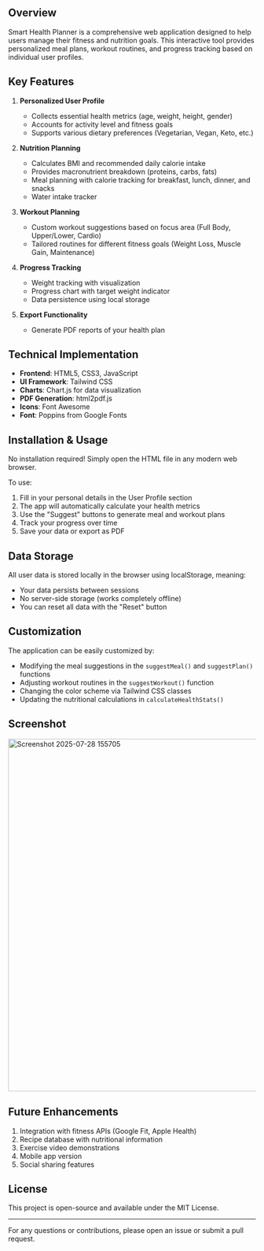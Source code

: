 
## Overview

Smart Health Planner is a comprehensive web application designed to help users manage their fitness and nutrition goals. This interactive tool provides personalized meal plans, workout routines, and progress tracking based on individual user profiles.

## Key Features

1. **Personalized User Profile**
   - Collects essential health metrics (age, weight, height, gender)
   - Accounts for activity level and fitness goals
   - Supports various dietary preferences (Vegetarian, Vegan, Keto, etc.)

2. **Nutrition Planning**
   - Calculates BMI and recommended daily calorie intake
   - Provides macronutrient breakdown (proteins, carbs, fats)
   - Meal planning with calorie tracking for breakfast, lunch, dinner, and snacks
   - Water intake tracker

3. **Workout Planning**
   - Custom workout suggestions based on focus area (Full Body, Upper/Lower, Cardio)
   - Tailored routines for different fitness goals (Weight Loss, Muscle Gain, Maintenance)

4. **Progress Tracking**
   - Weight tracking with visualization
   - Progress chart with target weight indicator
   - Data persistence using local storage

5. **Export Functionality**
   - Generate PDF reports of your health plan

## Technical Implementation

- **Frontend**: HTML5, CSS3, JavaScript
- **UI Framework**: Tailwind CSS
- **Charts**: Chart.js for data visualization
- **PDF Generation**: html2pdf.js
- **Icons**: Font Awesome
- **Font**: Poppins from Google Fonts

## Installation & Usage

No installation required! Simply open the HTML file in any modern web browser.

To use:
1. Fill in your personal details in the User Profile section
2. The app will automatically calculate your health metrics
3. Use the "Suggest" buttons to generate meal and workout plans
4. Track your progress over time
5. Save your data or export as PDF

## Data Storage

All user data is stored locally in the browser using localStorage, meaning:
- Your data persists between sessions
- No server-side storage (works completely offline)
- You can reset all data with the "Reset" button

## Customization

The application can be easily customized by:
- Modifying the meal suggestions in the `suggestMeal()` and `suggestPlan()` functions
- Adjusting workout routines in the `suggestWorkout()` function
- Changing the color scheme via Tailwind CSS classes
- Updating the nutritional calculations in `calculateHealthStats()`

## Screenshot

<img width="1918" height="717" alt="Screenshot 2025-07-28 155705" src="https://github.com/user-attachments/assets/0cd7b797-a1f6-4956-8916-3016ab0582a6" />


## Future Enhancements

1. Integration with fitness APIs (Google Fit, Apple Health)
2. Recipe database with nutritional information
3. Exercise video demonstrations
4. Mobile app version
5. Social sharing features

## License

This project is open-source and available under the MIT License.

---

For any questions or contributions, please open an issue or submit a pull request.

